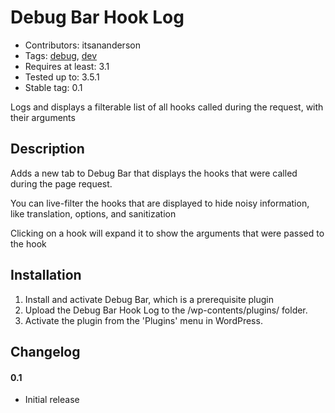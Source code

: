 Debug Bar Hook Log
==================
* Contributors: itsananderson
* Tags: [debug](http://wordpress.org/extend/plugins/tags/debug), [dev](http://wordpress.org/extend/plugins/tags/dev)
* Requires at least: 3.1
* Tested up to: 3.5.1
* Stable tag: 0.1

Logs and displays a filterable list of all hooks called during the request, with their arguments

Description
-----------

Adds a new tab to Debug Bar that displays the hooks that were called during the page request.

You can live-filter the hooks that are displayed to hide noisy information, like translation, options, and sanitization

Clicking on a hook will expand it to show the arguments that were passed to the hook

Installation
------------

1. Install and activate Debug Bar, which is a prerequisite plugin
1. Upload the Debug Bar Hook Log to the /wp-contents/plugins/ folder.
1. Activate the plugin from the 'Plugins' menu in WordPress.

Changelog
---------

#### 0.1 ####
* Initial release
